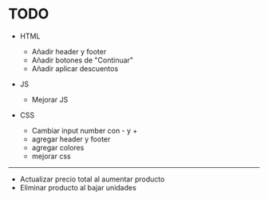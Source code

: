 # TODO

- HTML
  - Añadir header y footer
  - Añadir botones de "Continuar"
  - Añadir aplicar descuentos

- JS
  - Mejorar JS

- CSS
  - Cambiar input number con - y +
  - agregar header y footer
  - agregar colores
  - mejorar css

---

- Actualizar precio total al aumentar producto
- Eliminar producto al bajar unidades